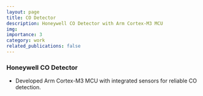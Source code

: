 ```yaml
---
layout: page
title: CO Detector
description: Honeywell CO Detector with Arm Cortex-M3 MCU
img: 
importance: 3
category: work
related_publications: false
---
```


### Honeywell CO Detector

* Developed Arm Cortex-M3 MCU with integrated sensors for reliable CO detection. 